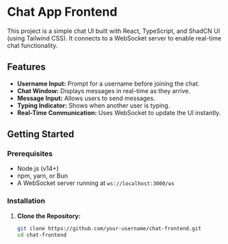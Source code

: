 # Chat App Frontend

This project is a simple chat UI built with React, TypeScript, and ShadCN UI (using Tailwind CSS). It connects to a WebSocket server to enable real-time chat functionality.

## Features

- **Username Input:** Prompt for a username before joining the chat.
- **Chat Window:** Displays messages in real-time as they arrive.
- **Message Input:** Allows users to send messages.
- **Typing Indicator:** Shows when another user is typing.
- **Real-Time Communication:** Uses WebSocket to update the UI instantly.

## Getting Started

### Prerequisites

- Node.js (v14+)
- npm, yarn, or Bun
- A WebSocket server running at `ws://localhost:3000/ws`

### Installation

1. **Clone the Repository:**
   ```bash
   git clone https://github.com/your-username/chat-frontend.git
   cd chat-frontend
   ```
